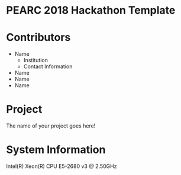 # PEARC 2018 Hackathon Template

# Contributors
 * Name
   * Institution
   * Contact Information
 * Name
 * Name
 * Name

# Project
The name of your project goes here!

# System Information
 Intel(R) Xeon(R) CPU E5-2680 v3 @ 2.50GHz